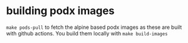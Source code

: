 # building podx images

`make pods-pull` to fetch the alpine based podx images as these are
built with github actions. You build them locally with `make build-images`

 


